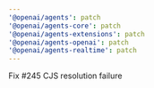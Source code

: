 ```yaml
---
'@openai/agents': patch
'@openai/agents-core': patch
'@openai/agents-extensions': patch
'@openai/agents-openai': patch
'@openai/agents-realtime': patch
---
```


Fix #245 CJS resolution failure
